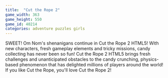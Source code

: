 ```yaml
---
title:  "Cut the Rope 2"
game_width: 363
game_height: 550
game_id: 40214
categories: adventure puzzles girls
---
```

SWEET! Om Nom's shenanigans continue in Cut the Rope 2 HTML5! With new characters, fresh gameplay elements and tricky missions, candy collecting has never been so fun! Cut the Rope 2 HTML5 brings fresh challenges and unanticipated obstacles to the candy crunching, physics-based phenomenon that has delighted millions of players around the world! If you like Cut the Rope, you'll love Cut the Rope 2!
